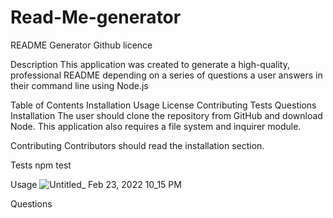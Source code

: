 # Read-Me-generator
README Generator
Github licence

Description
This application was created to generate a high-quality, professional README depending on a series of questions a user answers in their command line using Node.js

Table of Contents
Installation
Usage
License
Contributing
Tests
Questions
Installation
The user should clone the repository from GitHub and download Node. This application also requires a file system and inquirer module.




Contributing
Contributors should read the installation section.

Tests
npm test

Usage
![Untitled_ Feb 23, 2022 10_15 PM](https://user-images.githubusercontent.com/87239985/155451359-53fc0fa9-cb5c-459a-b795-2c426065238e.gif)

Questions
